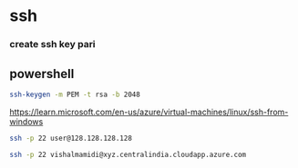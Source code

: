 # ssh

### create ssh key pari 
## powershell 

```bash
ssh-keygen -m PEM -t rsa -b 2048
```
<https://learn.microsoft.com/en-us/azure/virtual-machines/linux/ssh-from-windows>

```bash
ssh -p 22 user@128.128.128.128
```

```bash
ssh -p 22 vishalmamidi@xyz.centralindia.cloudapp.azure.com
```
